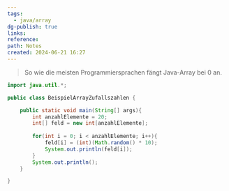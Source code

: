 ```yaml
---
tags:
  - java/array
dg-publish: true
links: 
reference: 
path: Notes
created: 2024-06-21 16:27
---
```

> So wie die meisten Programmiersprachen fängt Java-Array bei 0 an.

```java
import java.util.*;

public class BeispielArrayZufallszahlen {

	public static void main(String[] args){
		int anzahlElemente = 20;
		int[] feld = new int[anzahlElemente];
		
		for(int i = 0; i < anzahlElemente; i++){
			feld[i] = (int)(Math.random() * 10);
			System.out.println(feld[i]);
		}
		System.out.println();
	}

}
```